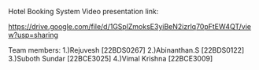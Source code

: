 Hotel Booking System Video presentation link:

https://drive.google.com/file/d/1GSplZmoksE3yiBeN2izrlq70pFtEW4QT/view?usp=sharing


Team members: 1.)Rejuvesh      [22BDS0267]
              2.)Abinanthan.S  [22BDS0122]
              3.)Suboth Sundar [22BCE3025]
              4.)Vimal Krishna [22BCE3009]
          
